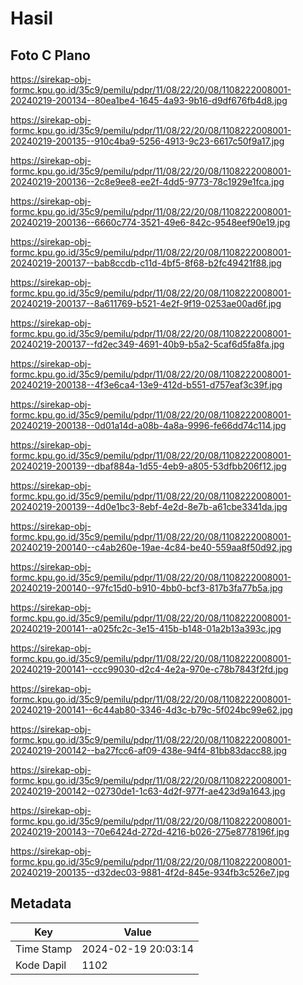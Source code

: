 # Hasil

## Foto C Plano

https://sirekap-obj-formc.kpu.go.id/35c9/pemilu/pdpr/11/08/22/20/08/1108222008001-20240219-200134--80ea1be4-1645-4a93-9b16-d9df676fb4d8.jpg

https://sirekap-obj-formc.kpu.go.id/35c9/pemilu/pdpr/11/08/22/20/08/1108222008001-20240219-200135--910c4ba9-5256-4913-9c23-6617c50f9a17.jpg

https://sirekap-obj-formc.kpu.go.id/35c9/pemilu/pdpr/11/08/22/20/08/1108222008001-20240219-200136--2c8e9ee8-ee2f-4dd5-9773-78c1929e1fca.jpg

https://sirekap-obj-formc.kpu.go.id/35c9/pemilu/pdpr/11/08/22/20/08/1108222008001-20240219-200136--6660c774-3521-49e6-842c-9548eef90e19.jpg

https://sirekap-obj-formc.kpu.go.id/35c9/pemilu/pdpr/11/08/22/20/08/1108222008001-20240219-200137--bab8ccdb-c11d-4bf5-8f68-b2fc49421f88.jpg

https://sirekap-obj-formc.kpu.go.id/35c9/pemilu/pdpr/11/08/22/20/08/1108222008001-20240219-200137--8a611769-b521-4e2f-9f19-0253ae00ad6f.jpg

https://sirekap-obj-formc.kpu.go.id/35c9/pemilu/pdpr/11/08/22/20/08/1108222008001-20240219-200137--fd2ec349-4691-40b9-b5a2-5caf6d5fa8fa.jpg

https://sirekap-obj-formc.kpu.go.id/35c9/pemilu/pdpr/11/08/22/20/08/1108222008001-20240219-200138--4f3e6ca4-13e9-412d-b551-d757eaf3c39f.jpg

https://sirekap-obj-formc.kpu.go.id/35c9/pemilu/pdpr/11/08/22/20/08/1108222008001-20240219-200138--0d01a14d-a08b-4a8a-9996-fe66dd74c114.jpg

https://sirekap-obj-formc.kpu.go.id/35c9/pemilu/pdpr/11/08/22/20/08/1108222008001-20240219-200139--dbaf884a-1d55-4eb9-a805-53dfbb206f12.jpg

https://sirekap-obj-formc.kpu.go.id/35c9/pemilu/pdpr/11/08/22/20/08/1108222008001-20240219-200139--4d0e1bc3-8ebf-4e2d-8e7b-a61cbe3341da.jpg

https://sirekap-obj-formc.kpu.go.id/35c9/pemilu/pdpr/11/08/22/20/08/1108222008001-20240219-200140--c4ab260e-19ae-4c84-be40-559aa8f50d92.jpg

https://sirekap-obj-formc.kpu.go.id/35c9/pemilu/pdpr/11/08/22/20/08/1108222008001-20240219-200140--97fc15d0-b910-4bb0-bcf3-817b3fa77b5a.jpg

https://sirekap-obj-formc.kpu.go.id/35c9/pemilu/pdpr/11/08/22/20/08/1108222008001-20240219-200141--a025fc2c-3e15-415b-b148-01a2b13a393c.jpg

https://sirekap-obj-formc.kpu.go.id/35c9/pemilu/pdpr/11/08/22/20/08/1108222008001-20240219-200141--ccc99030-d2c4-4e2a-970e-c78b7843f2fd.jpg

https://sirekap-obj-formc.kpu.go.id/35c9/pemilu/pdpr/11/08/22/20/08/1108222008001-20240219-200141--6c44ab80-3346-4d3c-b79c-5f024bc99e62.jpg

https://sirekap-obj-formc.kpu.go.id/35c9/pemilu/pdpr/11/08/22/20/08/1108222008001-20240219-200142--ba27fcc6-af09-438e-94f4-81bb83dacc88.jpg

https://sirekap-obj-formc.kpu.go.id/35c9/pemilu/pdpr/11/08/22/20/08/1108222008001-20240219-200142--02730de1-1c63-4d2f-977f-ae423d9a1643.jpg

https://sirekap-obj-formc.kpu.go.id/35c9/pemilu/pdpr/11/08/22/20/08/1108222008001-20240219-200143--70e6424d-272d-4216-b026-275e8778196f.jpg

https://sirekap-obj-formc.kpu.go.id/35c9/pemilu/pdpr/11/08/22/20/08/1108222008001-20240219-200135--d32dec03-9881-4f2d-845e-934fb3c526e7.jpg


## Metadata

| Key        | Value               |
| ---------- | ------------------- |
| Time Stamp | 2024-02-19 20:03:14 |
| Kode Dapil | 1102                |



